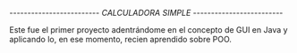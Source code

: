 ------------------------- *CALCULADORA SIMPLE* -------------------------

Este fue el primer proyecto adentrándome en el concepto de GUI en Java y aplicando lo, en ese momento, recien aprendido sobre POO.
